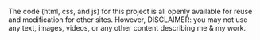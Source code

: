 The code (html, css, and js) for this project is all openly available for reuse and modification for other sites. However, DISCLAIMER: you may not use any text, images, videos, or any other content describing me & my work.
